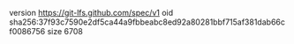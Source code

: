 version https://git-lfs.github.com/spec/v1
oid sha256:37f93c7590e2df5ca44a9fbbeabc8ed92a80281bbf715af381dab66cf0086756
size 6708
